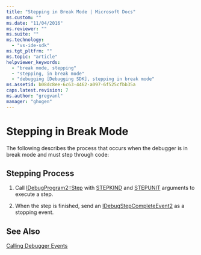 ```yaml
---
title: "Stepping in Break Mode | Microsoft Docs"
ms.custom: ""
ms.date: "11/04/2016"
ms.reviewer: ""
ms.suite: ""
ms.technology: 
  - "vs-ide-sdk"
ms.tgt_pltfrm: ""
ms.topic: "article"
helpviewer_keywords: 
  - "break mode, stepping"
  - "stepping, in break mode"
  - "debugging [Debugging SDK], stepping in break mode"
ms.assetid: b08dc8ee-6c63-4462-a097-6f525cfbb35a
caps.latest.revision: 7
ms.author: "gregvanl"
manager: "ghogen"
---
```

# Stepping in Break Mode
The following describes the process that occurs when the debugger is in break mode and must step through code:  
  
## Stepping Process  
  
1.  Call [IDebugProgram2::Step](../../extensibility/debugger/reference/idebugprogram2-step.md) with [STEPKIND](../../extensibility/debugger/reference/stepkind.md) and [STEPUNIT](../../extensibility/debugger/reference/stepunit.md) arguments to execute a step.  
  
2.  When the step is finished, send an [IDebugStepCompleteEvent2](../../extensibility/debugger/reference/idebugstepcompleteevent2.md) as a stopping event.  
  
## See Also  
 [Calling Debugger Events](../../extensibility/debugger/calling-debugger-events.md)